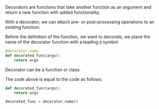 Decorators are functions that take another function as an argument and return a new function with added functionality.

With a decorator, we can attach pre- or post-processing operations to an existing function.

Before the definition of the function, we want to decorate, we place the name of the decorator function with a leading `@` symbol.

```Python
@decorator_name
def decorated_func(args):
	return args
```

Decorator can be a function or class.

The code above is equal to the code as follows:

```Python
def decorated_func(args):
	return args

decorated_func = decorator_name()
```